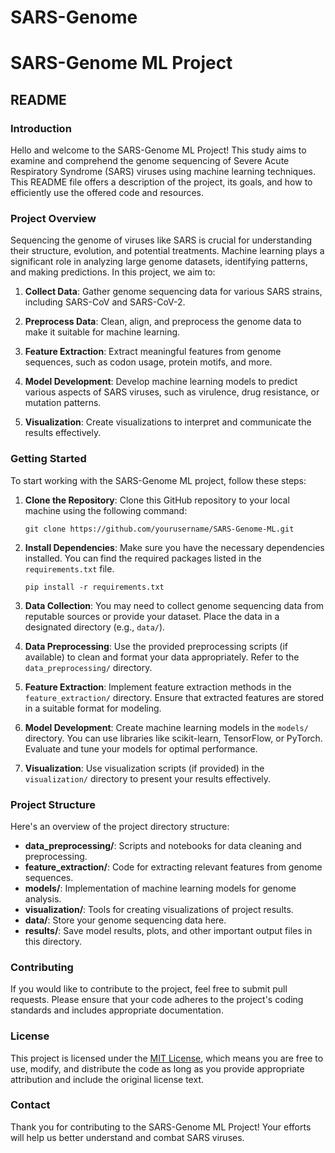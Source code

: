 # SARS-Genome

# SARS-Genome ML Project

## README

### Introduction

Hello and welcome to the SARS-Genome ML Project! This study aims to examine and comprehend the genome sequencing of Severe Acute Respiratory Syndrome (SARS) viruses using machine learning techniques. This README file offers a description of the project, its goals, and how to efficiently use the offered code and resources.

### Project Overview

Sequencing the genome of viruses like SARS is crucial for understanding their structure, evolution, and potential treatments. Machine learning plays a significant role in analyzing large genome datasets, identifying patterns, and making predictions. In this project, we aim to:

1. **Collect Data**: Gather genome sequencing data for various SARS strains, including SARS-CoV and SARS-CoV-2.

2. **Preprocess Data**: Clean, align, and preprocess the genome data to make it suitable for machine learning.

3. **Feature Extraction**: Extract meaningful features from genome sequences, such as codon usage, protein motifs, and more.

4. **Model Development**: Develop machine learning models to predict various aspects of SARS viruses, such as virulence, drug resistance, or mutation patterns.

5. **Visualization**: Create visualizations to interpret and communicate the results effectively.

### Getting Started

To start working with the SARS-Genome ML project, follow these steps:

1. **Clone the Repository**: Clone this GitHub repository to your local machine using the following command:

   ```
   git clone https://github.com/yourusername/SARS-Genome-ML.git
   ```

2. **Install Dependencies**: Make sure you have the necessary dependencies installed. You can find the required packages listed in the `requirements.txt` file.

   ```
   pip install -r requirements.txt
   ```

3. **Data Collection**: You may need to collect genome sequencing data from reputable sources or provide your dataset. Place the data in a designated directory (e.g., `data/`).

4. **Data Preprocessing**: Use the provided preprocessing scripts (if available) to clean and format your data appropriately. Refer to the `data_preprocessing/` directory.

5. **Feature Extraction**: Implement feature extraction methods in the `feature_extraction/` directory. Ensure that extracted features are stored in a suitable format for modeling.

6. **Model Development**: Create machine learning models in the `models/` directory. You can use libraries like scikit-learn, TensorFlow, or PyTorch. Evaluate and tune your models for optimal performance.

7. **Visualization**: Use visualization scripts (if provided) in the `visualization/` directory to present your results effectively.

### Project Structure

Here's an overview of the project directory structure:

- **data_preprocessing/**: Scripts and notebooks for data cleaning and preprocessing.
- **feature_extraction/**: Code for extracting relevant features from genome sequences.
- **models/**: Implementation of machine learning models for genome analysis.
- **visualization/**: Tools for creating visualizations of project results.
- **data/**: Store your genome sequencing data here.
- **results/**: Save model results, plots, and other important output files in this directory.

### Contributing

If you would like to contribute to the project, feel free to submit pull requests. Please ensure that your code adheres to the project's coding standards and includes appropriate documentation.

### License

This project is licensed under the [MIT License](LICENSE), which means you are free to use, modify, and distribute the code as long as you provide appropriate attribution and include the original license text.

### Contact


Thank you for contributing to the SARS-Genome ML Project! Your efforts will help us better understand and combat SARS viruses.
